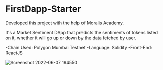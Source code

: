 # FirstDapp-Starter

Developed this project with the help of Moralis Academy.

It's a Market Sentiment DApp that predicts the sentiments of tokens listed on it, whether it will go up or down by the data fetched by user.

-Chain Used: Polygon Mumbai Testnet
-Language: Solidity
-Front-End: ReactJS

![Screenshot 2022-06-07 194550](https://user-images.githubusercontent.com/34914837/172403234-ce7d9412-50c1-43c6-82a1-d0e70f289e10.png)
